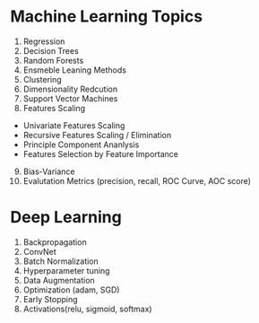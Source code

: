 # Machine Learning Topics
1. Regression
2. Decision Trees
3. Random Forests
4. Ensmeble Leaning Methods
5. Clustering
6. Dimensionality Redcution
7. Support Vector Machines
8. Features Scaling
  * Univariate Features Scaling
  * Recursive Features Scaling / Elimination
  * Principle Component Ananlysis
  * Features Selection by Feature Importance
9. Bias-Variance
10. Evalutation Metrics (precision, recall, ROC Curve, AOC score)


# Deep Learning

1. Backpropagation
2. ConvNet
3. Batch Normalization
4. Hyperparameter tuning
5. Data Augmentation
6. Optimization (adam, SGD)
7. Early Stopping
8. Activations(relu, sigmoid, softmax)
